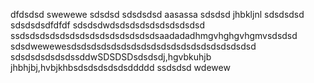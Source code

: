 dfdsdsd
swewewe
sdsdsd
sdsdsdsd
aasassa
sdsdsd
jhbkljnl
sdsdsdsd
sdsdsdsdfdfdf
sdsdsdwdsdsdsdsdsdsdsdsdsd
ssdsdsdsdsdsdsdsdsdsdsdsdsdsdsaadadadhmgvhghgvhgmvsdsdsd
sdsdwewewesdsdsdsdsdsdsdsdsdsdsdsdsdsdsdsdsdsdsd
sdsdsdsdsdsdssddwSDSDSDsdsdsdj,hgvbkuhjb
jhbhjbj,hvbjkhbsdsdsdsdsdsddddd
ssdsdsd
wdewew
